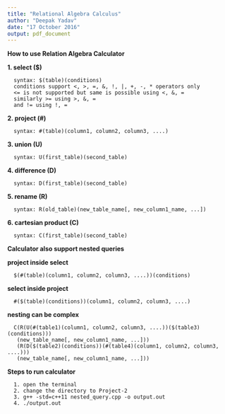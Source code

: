 ```yaml
---
title: "Relational Algebra Calculus"
author: "Deepak Yadav"
date: "17 October 2016"
output: pdf_document
---
```


**How to use Relation Algebra Calculator**

**1. select ($)**
      
      syntax: $(table)(conditions)
      conditions support <, >, =, &, !, |, +, -, * operators only
      <= is not supported but same is possible using <, &, =
      similarly >= using >, &, =
      and != using !, =
**2. project (#)**
      
      syntax: #(table)(column1, column2, column3, ....)
**3. union (U)**
      
      syntax: U(first_table)(second_table)      
**4. difference (D)**
      
      syntax: D(first_table)(second_table)   
**5. rename (R)**
      
      syntax: R(old_table)(new_table_name[, new_column1_name, ...])      
**6. cartesian product (C)**
      
      syntax: C(first_table)(second_table)     
**Calculator also support nested queries**

**project inside select**

      $(#(table)(column1, column2, column3, ....))(conditions)
**select inside project**
      
      #($(table)(conditions))(column1, column2, column3, ....)
**nesting can be complex**
    
      C(R(U(#(table1)(column1, column2, column3, ....))($(table3)(conditions)))
       (new_table_name[, new_column1_name, ...]))
       (R(D($(table2)(conditions))(#(table4)(column1, column2, column3, ....)))
       (new_table_name[, new_column1_name, ...]))
**Steps to run calculator**

      1. open the terminal
      2. change the directory to Project-2
      3. g++ -std=c++11 nested_query.cpp -o output.out
      4. ./output.out

